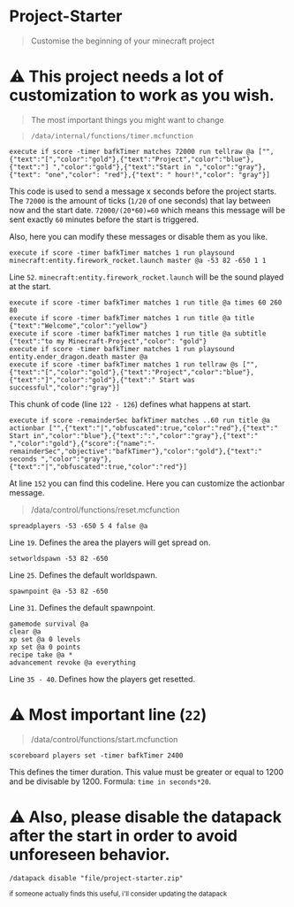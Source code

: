 # Project-Starter
>Customise the beginning of your minecraft project

# ⚠ This project needs a lot of customization to work as you wish.
>The most important things you might want to change

>`/data/internal/functions/timer.mcfunction`
```mcfunction
execute if score -timer bafkTimer matches 72000 run tellraw @a ["",{"text":"[","color":"gold"},{"text":"Project","color":"blue"},{"text":"] ","color":"gold"},{"text":"Start in ","color":"gray"},{"text": "one","color": "red"},{"text": " hour!","color": "gray"}]
```
This code is used to send a message x seconds before the project starts.
The `72000` is the amount of ticks (`1/20` of one seconds) that lay between now and the start date.
`72000/(20*60)=60` which means this message will be sent exactly `60` minutes before the start is triggered.

Also, here you can modify these messages or disable them as you like.


```mcfunction
execute if score -timer bafkTimer matches 1 run playsound minecraft:entity.firework_rocket.launch master @a -53 82 -650 1 1
```
Line `52`.
`minecraft:entity.firework_rocket.launch` will be the sound played at the start.


```mcfunction
execute if score -timer bafkTimer matches 1 run title @a times 60 260 80
execute if score -timer bafkTimer matches 1 run title @a title {"text":"Welcome","color":"yellow"}
execute if score -timer bafkTimer matches 1 run title @a subtitle {"text":"to my Minecraft-Project","color": "gold"}
execute if score -timer bafkTimer matches 1 run playsound entity.ender_dragon.death master @a
execute if score -timer bafkTimer matches 1 run tellraw @s ["",{"text":"[","color":"gold"},{"text":"Project","color":"blue"},{"text":"]","color":"gold"},{"text":" Start was successful","color":"gray"}]
```
This chunk of code (line `122 - 126`) defines what happens at start.


```mcfunction
execute if score -remainderSec bafkTimer matches ..60 run title @a actionbar ["",{"text":"|","obfuscated":true,"color":"red"},{"text":" Start in","color":"blue"},{"text":":","color":"gray"},{"text":" ","color":"gold"},{"score":{"name":"-remainderSec","objective":"bafkTimer"},"color":"gold"},{"text":" seconds ","color":"gray"},{"text":"|","obfuscated":true,"color":"red"}]
```
At line `152` you can find this codeline. Here you can customize the actionbar message.



>/data/control/functions/reset.mcfunction
```mcfunction
spreadplayers -53 -650 5 4 false @a
```
Line `19`. Defines the area the players will get spread on.


```mcfunction
setworldspawn -53 82 -650
```
Line `25`. Defines the default worldspawn.


```mcfunction
spawnpoint @a -53 82 -650
```
Line `31`. Defines the default spawnpoint.


```mcfunction
gamemode survival @a
clear @a
xp set @a 0 levels
xp set @a 0 points
recipe take @a *
advancement revoke @a everything
```
Line `35 - 40`. Defines how the players get resetted.



# ⚠ Most important line (`22`)
>/data/control/functions/start.mcfunction
```mcfunction
scoreboard players set -timer bafkTimer 2400 
```
This defines the timer duration.
This value must be greater or equal to 1200 and be divisable by 1200. Formula: `time in seconds*20`.

# ⚠ Also, please disable the datapack after the start in order to avoid unforeseen behavior.
```
/datapack disable "file/project-starter.zip"
```



<sup>if someone actually finds this useful, i'll consider updating the datapack</sup>
